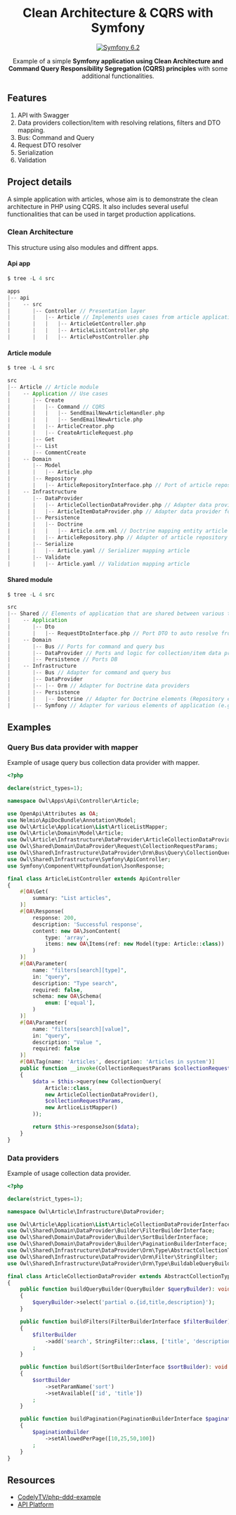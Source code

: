 <h1 align="center">
  Clean Architecture & CQRS with Symfony
</h1>
<p align="center">
    <a href="#"><img src="https://img.shields.io/badge/Symfony-6.2-purple.svg?style=flat-square&logo=symfony" alt="Symfony 6.2"/></a>
</p>

<p align="center">
  Example of a simple <strong>Symfony application using Clean Architecture and Command Query Responsibility Segregation
  (CQRS) principles</strong> with some additional functionalities.
</p>

## Features

1. API with Swagger
2. Data providers collection/item with resolving relations, filters and DTO mapping.
3. Bus: Command and Query
4. Request DTO resolver
5. Serialization
6. Validation

## Project details

A simple application with articles, whose aim is to demonstrate the clean architecture in PHP using CQRS.
It also includes several useful functionalities that can be used in target production applications.

### Clean Architecture

This structure using also modules and diffrent apps.

#### Api app

```scala
$ tree -L 4 src

apps
|-- api
|    -- src
|       |-- Controller // Presentation layer
|       |   |-- Article // Implements uses cases from article applications
|       |   |   |-- ArticleGetController.php
|       |   |   |-- ArticleListController.php
|       |   |   |-- ArticlePostController.php
```

#### Article module

```scala
$ tree -L 4 src

src
|-- Article // Article module
|    -- Application // Use cases
|       |-- Create
|       |   |-- Command // CQRS
|       |   |   |-- SendEmailNewArticleHandler.php
|       |   |   |-- SendEmailNewArticle.php
|       |   |-- ArticleCreator.php
|       |   |-- CreateArticleRequest.php
|       |-- Get
|       |-- List
|       |-- CommentCreate
|    -- Domain
|       |-- Model
|       |   |-- Article.php
|       |-- Repository
|       |   |-- ArticleRepositoryInterface.php // Port of article repository
|    -- Infrastructure
|       |-- DataProvider
|       |   |-- ArticleCollectionDataProvider.php // Adapter data provider for list articles
|       |   |-- ArticleItemDataProvider.php // Adapter data provider for single article
|       |-- Persistence
|       |   |-- Doctrine
|       |   |   |-- Article.orm.xml // Doctrine mapping entity article
|       |   |-- ArticleRepository.php // Adapter of article repository
|       |-- Serialize
|       |   |-- Article.yaml // Serializer mapping article
|       |-- Validate
|       |   |-- Article.yaml // Validation mapping article
```

#### Shared module

```scala
$ tree -L 4 src

src
|-- Shared // Elements of application that are shared between various types of modules
|    -- Application
|       |-- Dto
|       |   |-- RequestDtoInterface.php // Port DTO to auto resolve from request
|    -- Domain
|       |-- Bus // Ports for command and query bus
|       |-- DataProvider // Ports and logic for collection/item data provider
|       |-- Persistence // Ports DB
|    -- Infrastructure
|       |-- Bus // Adapter for command and query bus
|       |-- DataProvider
|       |-- |-- Orm // Adapter for Doctrine data providers
|       |-- Persistence
|       |   |-- Doctrine // Adapter for Doctrine elements (Repository etc)
|       |-- Symfony // Adapter for various elements of application (e.g. Request DTO resolver)
```
## Examples

### Query Bus data provider with mapper

Example of usage query bus collection data provider with mapper.

```php
<?php

declare(strict_types=1);

namespace Owl\Apps\Api\Controller\Article;

use OpenApi\Attributes as OA;
use Nelmio\ApiDocBundle\Annotation\Model;
use Owl\Article\Application\List\ArtliceListMapper;
use Owl\Article\Domain\Model\Article;
use Owl\Article\Infrastructure\DataProvider\ArticleCollectionDataProvider;
use Owl\Shared\Domain\DataProvider\Request\CollectionRequestParams;
use Owl\Shared\Infrastructure\DataProvider\Orm\Bus\Query\CollectionQuery;
use Owl\Shared\Infrastructure\Symfony\ApiController;
use Symfony\Component\HttpFoundation\JsonResponse;

final class ArticleListController extends ApiController
{
    #[OA\Get(
        summary: "List articles",
    )]
    #[OA\Response(
        response: 200,
        description: 'Successful response',
        content: new OA\JsonContent(
            type: 'array',
            items: new OA\Items(ref: new Model(type: Article::class))
        )
    )]
    #[OA\Parameter(
        name: "filters[search][type]",
        in: "query",
        description: "Type search",
        required: false,
        schema: new OA\Schema(
            enum: ['equal'],
        )
    )]
    #[OA\Parameter(
        name: "filters[search][value]",
        in: "query",
        description: "Value ",
        required: false
    )]
    #[OA\Tag(name: 'Articles', description: 'Articles in system')]
    public function __invoke(CollectionRequestParams $collectionRequestParams): JsonResponse
    {
        $data = $this->query(new CollectionQuery(
            Article::class,
            new ArticleCollectionDataProvider(),
            $collectionRequestParams,
            new ArtliceListMapper()
        ));

        return $this->responseJson($data);
    }
}
```

### Data providers

Example of usage collection data provider.

```php
<?php

declare(strict_types=1);

namespace Owl\Article\Infrastructure\DataProvider;

use Owl\Article\Application\List\ArticleCollectionDataProviderInterface;
use Owl\Shared\Domain\DataProvider\Builder\FilterBuilderInterface;
use Owl\Shared\Domain\DataProvider\Builder\SortBuilderInterface;
use Owl\Shared\Domain\DataProvider\Builder\PaginationBuilderInterface;
use Owl\Shared\Infrastructure\DataProvider\Orm\Type\AbstractCollectionType;
use Owl\Shared\Infrastructure\DataProvider\Orm\Filter\StringFilter;
use Owl\Shared\Infrastructure\DataProvider\Orm\Type\BuildableQueryBuilderInterface;

final class ArticleCollectionDataProvider extends AbstractCollectionType implements BuildableQueryBuilderInterface, ArticleCollectionDataProviderInterface
{
    public function buildQueryBuilder(QueryBuilder $queryBuilder): void
    {
        $queryBuilder->select('partial o.{id,title,description}');
    }

    public function buildFilters(FilterBuilderInterface $filterBuilder): void
    {
        $filterBuilder
            ->add('search', StringFilter::class, ['title', 'description'])
        ;
    }

    public function buildSort(SortBuilderInterface $sortBuilder): void
    {
        $sortBuilder
            ->setParamName('sort')
            ->setAvailable(['id', 'title'])
        ;
    }

    public function buildPagination(PaginationBuilderInterface $paginationBuilder): void
    {
        $paginationBuilder
            ->setAllowedPerPage([10,25,50,100])
        ;
    }
}
```
## Resources
- [CodelyTV/php-ddd-example](https://github.com/CodelyTV/php-ddd-example)
- [API Platform](https://api-platform.com)

